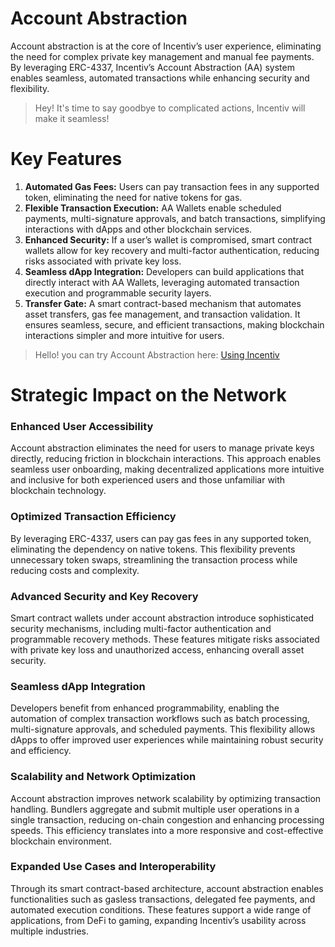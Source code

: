 


# Account Abstraction

Account abstraction is at the core of Incentiv’s user experience, eliminating the need for complex private key management and manual fee payments. By leveraging ERC-4337, Incentiv’s Account Abstraction (AA) system enables seamless, automated transactions while enhancing security and flexibility.

> <Warning> Hey! It's time to say goodbye to complicated actions, Incentiv will make it seamless! </Warning>

# Key Features

1. **Automated Gas Fees:** Users can pay transaction fees in any supported token, eliminating the need for native tokens for gas.
2. **Flexible Transaction Execution:** AA Wallets enable scheduled payments, multi-signature approvals, and batch transactions, simplifying interactions with dApps and other blockchain services.
3. **Enhanced Security:** If a user’s wallet is compromised, smart contract wallets allow for key recovery and multi-factor authentication, reducing risks associated with private key loss.
4. **Seamless dApp Integration:** Developers can build applications that directly interact with AA Wallets, leveraging automated transaction execution and programmable security layers.
5. **Transfer Gate:** A smart contract-based mechanism that automates asset transfers, gas fee management, and transaction validation. It ensures seamless, secure, and efficient transactions, making blockchain interactions simpler and more intuitive for users.

> <Note> Hello! you can try Account Abstraction here: [Using Incentiv](https://slite.com/api/public/notes/79D6QYMd7Ia2Gs/redirect)</Note>

# Strategic Impact on the Network

### Enhanced User Accessibility

Account abstraction eliminates the need for users to manage private keys directly, reducing friction in blockchain interactions. This approach enables seamless user onboarding, making decentralized applications more intuitive and inclusive for both experienced users and those unfamiliar with blockchain technology.

### Optimized Transaction Efficiency

By leveraging ERC-4337, users can pay gas fees in any supported token, eliminating the dependency on native tokens. This flexibility prevents unnecessary token swaps, streamlining the transaction process while reducing costs and complexity.

### Advanced Security and Key Recovery

Smart contract wallets under account abstraction introduce sophisticated security mechanisms, including multi-factor authentication and programmable recovery methods. These features mitigate risks associated with private key loss and unauthorized access, enhancing overall asset security.

### Seamless dApp Integration

Developers benefit from enhanced programmability, enabling the automation of complex transaction workflows such as batch processing, multi-signature approvals, and scheduled payments. This flexibility allows dApps to offer improved user experiences while maintaining robust security and efficiency.

### Scalability and Network Optimization

Account abstraction improves network scalability by optimizing transaction handling. Bundlers aggregate and submit multiple user operations in a single transaction, reducing on-chain congestion and enhancing processing speeds. This efficiency translates into a more responsive and cost-effective blockchain environment.

### Expanded Use Cases and Interoperability

Through its smart contract-based architecture, account abstraction enables functionalities such as gasless transactions, delegated fee payments, and automated execution conditions. These features support a wide range of applications, from DeFi to gaming, expanding Incentiv’s usability across multiple industries.

          